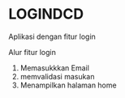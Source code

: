 # LOGINDCD
Aplikasi dengan fitur login

Alur fitur login
1. Memasukkkan Email
2. memvalidasi masukan
3. Menampilkan halaman home

